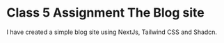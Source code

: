 # Class 5 Assignment The Blog site

I have created  a simple blog site using NextJs, Tailwind CSS and Shadcn.